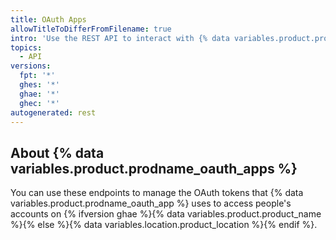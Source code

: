 ```yaml
---
title: OAuth Apps
allowTitleToDifferFromFilename: true
intro: 'Use the REST API to interact with {% data variables.product.prodname_oauth_apps %}'
topics:
  - API
versions:
  fpt: '*'
  ghes: '*'
  ghae: '*'
  ghec: '*'
autogenerated: rest
---
```


## About {% data variables.product.prodname_oauth_apps %}

You can use these endpoints to manage the OAuth tokens that {% data variables.product.prodname_oauth_app %} uses to access people's accounts on {% ifversion ghae %}{% data variables.product.product_name %}{% else %}{% data variables.location.product_location %}{% endif %}.


<!-- Content after this section is automatically generated -->
